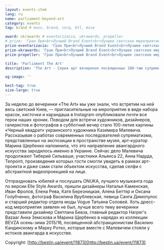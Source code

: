 ```yaml
---
layout: events-item
lang: ru
name: parliament-beyond-art
category: events
tag: brand # mass, brand, corp, btl, mice

award: ukrawards # eventarizacia, ukrawards, propeller
# prize: 'Гран При<br>Лучший Brand Event<br>Лучшее светское мероприятие'
prize-eventarizacia: 'Гран При<br>Лучший Brand Event<br>Лучшее светское мероприятие'
prize-ukrawards: 'Гран При<br>Лучший Brand Event<br>Лучшее светское мероприятие'
prize-propeller: 'Гран При<br>Лучший Brand Event<br>Лучшее светское мероприятие'

title: 'Parliament The Art'
description: 'The Art - Серия арт вечеринок посвященных 100-тию супрематизма'

og-image: ''

best-tag: true
size-large: true
---
```


За неделю до вечеринки «The Art» мы уже знали, что встретим на ней весь светский Киев, — пригласительные на мероприятие в виде набора красок, кисточки и карандаша в Instagram опубликовали почти все герои наших хроник. Поводом для встречи художников, дизайнеров, галеристов и фотографов в субботний вечер стало 100-летие картины «Черный квадрат» украинского художника Казимира Малевича. Рассказывая о работах современных последователей супрематизма, представленных на экспозиции в пространстве музея, арт-куратор Марина Щербенко напомнила, что это направление авангардного искусства зародилось именно в Украине. Сейчас дело Малевича продолжают Тиберий Сильваши, участники Альянса 22, Анна Надуда, Tenpoint, произведения которых гости смогли увидеть в рамках арт-проекта и даже сами стали объектом искусства, сделав селфи с абстрактной видеопроекцией на лице.

Отпраздновать юбилей и послушать ONUKA, лучшего музыканта года по версии Elle Style Awards, пришли дизайнеры Наталья Каменская, Иван Фролов, Елена Рева, Катя Березницкая, Алена Беттяр и Оксана Голубченко, фотограф Василина Врублевская, певица Санта Димопулос и старший редактор отдела моды Vogue Татьяна Соловей. Хоть дресс-код мероприятия заявлен не был, лучше всего тему вечеринки представили дизайнер Светлана Бевза, главный редактор Harper's Bazaar Анна Земскова и Марина Щербенко в нарядах из коллекции BEVZA осень-зима 2015/16, посвященной абстракционистам Василию Кандинскому и Марку Ротко, которые вместе с Малевичем стояли у истоков авангарда в искусстве.

Copyright: [http://bestin.ua/event/11873](http://bestin.ua/event/11873)
